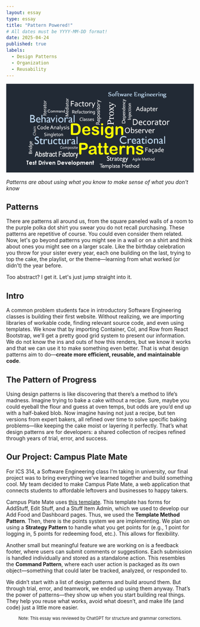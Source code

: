 ```yaml
---
layout: essay
type: essay
title: "Pattern Powered!"
# All dates must be YYYY-MM-DD format!
date: 2025-04-24
published: true
labels:
  - Design Patterns
  - Organization
  - Reusability
---
```


<img width="600px" text-align="center" class="img-thumbnail" src="../img/dp.png">

*Patterns are about using what you know to make sense of what you don't know*

## Patterns

There are patterns all around us, from the square paneled walls of a room to the purple polka dot shirt you swear you do not recall purchasing. These patterns are repetitive of course. You could even consider them related. Now, let's go beyond patterns you might see in a wall or on a shirt and think about ones you might see on a larger scale. Like the birthday celebration you throw for your sister every year, each one building on the last, trying to top the cake, the playlist, or the theme—learning from what worked (or didn’t) the year before.

Too abstract? I get it. Let's just jump straight into it.

## Intro
A common problem students face in introductory Software Engineering classes is building their first website. Without realizing, we are importing libraries of workable code, finding relevant source code, and even using templates. We know that by importing Container, Col, and Row from React Bootstrap, we'll get a pretty good grid system to present our information. We do not know the ins and outs of how this renders, but we know it works and that we can use it to make something even better. That is what design patterns aim to do—**create more efficient, reusable, and maintainable code**.

## The Pattern of Progress
Using design patterns is like discovering that there’s a method to life’s madness. Imagine trying to bake a cake without a recipe. Sure, maybe you could eyeball the flour and guess at oven temps, but odds are you’d end up with a half-baked blob. Now imagine having not just a recipe, but ten versions from expert bakers, all refined over time to solve specific baking problems—like keeping the cake moist or layering it perfectly. That’s what design patterns are for developers: a shared collection of recipes refined through years of trial, error, and success.

## Our Project: Campus Plate Mate
For ICS 314, a Software Engineering class I’m taking in university, our final project was to bring everything we’ve learned together and build something cool. My team decided to make Campus Plate Mate, a web application that connects students to affordable leftovers and businesses to happy takers.

Campus Plate Mate uses [this template](https://github.com/ics-software-engineering/nextjs-application-template). This template has forms for AddStuff, Edit Stuff, and a Stuff Item Admin, which we used to develop our Add Food and Dashboard pages. Thus, we used the **Template Method Pattern**. Then, there is the points system we are implementing. We plan on using a **Strategy Pattern** to handle what you get points for (e.g., 1 point for logging in, 5 points for redeeming food, etc.). This allows for flexibility. 

Another small but meaningful feature we are working on is a feedback footer, where users can submit comments or suggestions. Each submission is handled individually and stored as a standalone action. This resembles the **Command Pattern**, where each user action is packaged as its own object—something that could later be tracked, analyzed, or responded to.

We didn’t start with a list of design patterns and build around them. But through trial, error, and teamwork, we ended up using them anyway. That’s the power of patterns—they show up when you start building real things. They help you reuse what works, avoid what doesn’t, and make life (and code) just a little more easier.

<p style="text-align: center; font-size: 0.8em;"> Note: This essay was reviewed by ChatGPT for structure and grammar corrections.</p>
